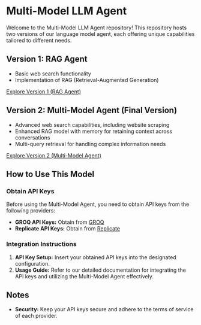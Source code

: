 # Multi-Model LLM Agent

Welcome to the Multi-Model LLM Agent repository! This repository hosts two versions of our language model agent, each offering unique capabilities tailored to different needs.

## Version 1: RAG Agent
- Basic web search functionality
- Implementation of RAG (Retrieval-Augmented Generation)

[Explore Version 1 (RAG Agent)](https://multi-model-rag-agent.streamlit.app/)

## Version 2: Multi-Model Agent (Final Version)
- Advanced web search capabilities, including website scraping
- Enhanced RAG model with memory for retaining context across conversations
- Multi-query retrieval for handling complex information needs

[Explore Version 2 (Multi-Model Agent)](https://)

## How to Use This Model

### Obtain API Keys
Before using the Multi-Model Agent, you need to obtain API keys from the following providers:

- **GROQ API Keys:** Obtain from [GROQ](https://console.groq.com/keys)
- **Replicate API Keys:** Obtain from [Replicate](https://replicate.com/meta/meta-llama-3-70b-instruct)

### Integration Instructions
1. **API Key Setup:** Insert your obtained API keys into the designated configuration.
2. **Usage Guide:** Refer to our detailed documentation for integrating the API keys and utilizing the Multi-Model Agent effectively.

## Notes
- **Security:** Keep your API keys secure and adhere to the terms of service of each provider.
